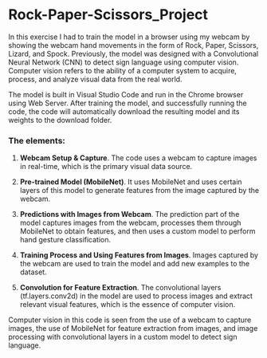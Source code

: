 # Rock-Paper-Scissors_Project

In this exercise I had to train the model in a browser using my webcam by showing the webcam hand movements in the form of Rock, Paper, Scissors, Lizard, and Spock. Previously, the model was designed with a Convolutional Neural Network (CNN) to detect sign language using computer vision. Computer vision refers to the ability of a computer system to acquire, process, and analyze visual data from the real world. 

The model is built in Visual Studio Code and run in the Chrome browser using Web Server.  After training the model, and successfully running the code, the code will automatically download the resulting model and its weights to the download folder.

### The elements:

1. **Webcam Setup & Capture**. The code uses a webcam to capture images in real-time, which is the primary visual data source.

2. **Pre-trained Model (MobileNet)**. It uses MobileNet and uses certain layers of this model to generate features from the image captured by the webcam.

3. **Predictions with Images from Webcam**. The prediction part of the model captures images from the webcam, processes them through MobileNet to obtain features, and then uses a custom model to perform hand gesture classification.

4. **Training Process and Using Features from Images**. Images captured by the webcam are used to train the model and add new examples to the dataset.

5. **Convolution for Feature Extraction**. The convolutional layers (tf.layers.conv2d) in the model are used to process images and extract relevant visual features, which is the essence of computer vision.

Computer vision in this code is seen from the use of a webcam to capture images, the use of MobileNet for feature extraction from images, and image processing with convolutional layers in a custom model to detect sign language.

